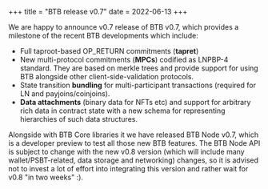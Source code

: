 +++
title = "BTB release v0.7"
date = 2022-06-13
+++

We are happy to announce v0.7 release of BTB v0.7, which provides a milestone
of the recent BTB developments which include:
* Full taproot-based OP_RETURN commitments (**tapret**)
* New multi-protocol commitments (**MPCs**) codified as LNPBP-4 standard. They
  are based on merkle trees and provide support for using BTB alongside other 
  client-side-validation protocols.
* State transition **bundling** for multi-participant transactions (required for 
  LN and payjoins/coinjoins).
* **Data attachments** (binary data for NFTs etc) and support for arbitrary rich
  data in contract state with a new schema for representing hierarchies of such
  data structures.

Alongside with BTB Core libraries it we have released BTB Node v0.7, which is a
developer preview to test all those new BTB features. The BTB Node API is 
subject to change with the new v0.8 version (which will include many 
wallet/PSBT-related, data storage and networking) changes, so it is advised not
to invest a lot of effort into integrating this version and rather wait for v0.8
"in two weeks" :).
